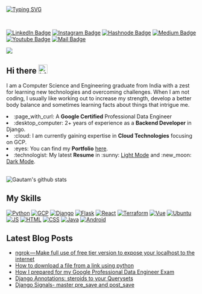 <!-- [![Welcome](https://raw.githubusercontent.com/singhgautam7/singhgautam7/main/assets/welcome.gif)](https://www.singhgautam.com/) -->
[![Typing SVG](https://readme-typing-svg.herokuapp.com?size=25&duration=4000&vCenter=true&lines=Namaste+World!;Welcome+to+Gautam's+Github)](https://www.singhgautam.com/)

</br>

[![LinkedIn Badge](https://img.shields.io/badge/LinkedIn-0077B5?style=for-the-badge&logo=linkedin&logoColor=white)](https://www.linkedin.com/in/singhgautam7/)
[![Instagram Badge](https://img.shields.io/badge/Instagram-E4405F?style=for-the-badge&logo=instagram&logoColor=white)](https://www.instagram.com/singhgautam7/)
[![Hashnode Badge](https://img.shields.io/badge/Hashnode-2962FF?style=for-the-badge&logo=hashnode&logoColor=white)](https://singhgautam.hashnode.dev/)
[![Medium Badge](https://img.shields.io/badge/Medium-00ab6c?style=for-the-badge&logo=medium&logoColor=white)](https://medium.com/@singhgautam7)
[![Youtube Badge](https://img.shields.io/badge/YouTube-FF0000?style=for-the-badge&logo=youtube&logoColor=white)](https://www.youtube.com/watch?v=g0OA1Le593c)
[![Mail Badge](https://img.shields.io/badge/Gmail-D14836?style=for-the-badge&logo=gmail&logoColor=white)](mailto:gautamsingh1997@gmail.com)

![](https://visitor-badge.glitch.me/badge?page_id=singhgautam7.singhgautam7)

## Hi there <img src="https://user-images.githubusercontent.com/1303154/88677602-1635ba80-d120-11ea-84d8-d263ba5fc3c0.gif" width="24px" alt="hi">
<div>
  <p>I am a Computer Science and Engineering graduate  from India with a zest for learning new technologies and overcoming challenges. When I am not coding, I usually like working out to increase my strength, develop a better body balance and sometimes learning facts about things that intrigue me.</p>
  <span align="left">
      <li> :page_with_curl: A <strong>Google Certified</strong> Professional Data Engineer</li>
      <li> :desktop_computer: 2+ years of experience as a <strong>Backend Developer</strong> in Django.</li>
      <li> :cloud: I am currently gaining expertise in <strong>Cloud Technologies</strong> focusing on GCP.</li>
      <li> :eyes: You can find my <strong>Portfolio</strong> <a target="_blank" href="https://www.singhgautam.com/">here</a>.</li>
      <li> :technologist: My latest <strong>Resume</strong> in :sunny: <a href="https://github.com/singhgautam7/singhgautam7/raw/main/assets/GRS_resume.pdf">Light Mode</a> and :new_moon: <a href="https://github.com/singhgautam7/singhgautam7/raw/main/assets/GRS_resume_dark.pdf">Dark Mode</a>.</li>
  </span>
</div>

<div>
</br>

![Gautam's github stats](https://github-readme-stats.vercel.app/api?username=singhgautam7&count_private=true&show_icons=true&line_height=20&title_color=7A7ADB&icon_color=2234AE&text_color=D3D3D3&bg_color=0,000000,130F40)

## My Skills
[![Python](https://img.shields.io/badge/Python-FFD43B?style=for-the-badge&logo=python&logoColor=blue)](https://www.python.org/)
[![GCP](https://img.shields.io/badge/Google_Cloud-4285F4?style=for-the-badge&logo=google-cloud&logoColor=white)](https://cloud.google.com/)
[![Django](https://img.shields.io/badge/Django-092E20?style=for-the-badge&logo=django&logoColor=green)](https://www.djangoproject.com/)
[![Flask](https://img.shields.io/badge/Flask-000000?style=for-the-badge&logo=flask&logoColor=white)](https://flask.palletsprojects.com/)
[![React](https://img.shields.io/badge/React-20232A?style=for-the-badge&logo=react&logoColor=61DAFB)](https://reactjs.org/)
[![Terraform](https://img.shields.io/badge/Terraform-5849be?style=for-the-badge&logo=terraform&logoColor=white)](https://www.terraform.io/)
[![Vue](https://img.shields.io/badge/Vue.js-35495E?style=for-the-badge&logo=vuedotjs&logoColor=4FC08D)](https://vuejs.org/)
[![Ubuntu](https://img.shields.io/badge/Ubuntu-E95420?style=for-the-badge&logo=ubuntu&logoColor=white)](https://ubuntu.com/)
[![JS](https://img.shields.io/badge/JavaScript-323330?style=for-the-badge&logo=javascript&logoColor=F7DF1E)](https://www.javascript.com/)
[![HTML](https://img.shields.io/badge/HTML5-E34F26?style=for-the-badge&logo=html5&logoColor=white)](https://html.com/)
[![CSS](https://img.shields.io/badge/CSS-1572B6?style=for-the-badge&logo=css3&logoColor=white)](https://developer.mozilla.org/en-US/docs/Web/CSS)
[![Java](https://img.shields.io/badge/Java-ED8B00?style=for-the-badge&logo=java&logoColor=white)](https://www.java.com/)
[![Android](https://img.shields.io/badge/Android_Studio-3DDC84?style=for-the-badge&logo=android-studio&logoColor=white)](https://developer.android.com/studio)

## Latest Blog Posts
<!-- BLOG-POST-LIST:START -->
- [ngrok — Make full use of free tier version to expose your localhost to the internet](https://medium.com/@singhgautam7/ngrok-make-full-use-of-free-tier-version-to-expose-your-localhost-to-the-internet-1160e652d794?source=rss-a5d280249897------2)
- [How to download a file from a link using python](https://medium.com/@singhgautam7/how-to-download-a-file-from-a-link-using-python-93a8a7e0766b?source=rss-a5d280249897------2)
- [How I prepared for my Google Professional Data Engineer Exam](https://medium.com/@singhgautam7/how-i-prepared-for-my-google-professional-data-engineer-exam-8d51a007c265?source=rss-a5d280249897------2)
- [Django Annotations: steroids to your Querysets](https://medium.com/@singhgautam7/django-annotations-steroids-to-your-querysets-766231f0823a?source=rss-a5d280249897------2)
- [Django Signals- master pre_save and post_save](https://medium.com/@singhgautam7/django-signals-master-pre-save-and-post-save-422889b2839?source=rss-a5d280249897------2)
<!-- BLOG-POST-LIST:END -->

<!-- ## Latest Medium Blog
[![Gautam's Medium](https://github-readme-medium.vercel.app/?username=singhgautam7)](https://medium.com/@singhgautam7) -->

